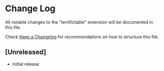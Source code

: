 # Change Log

All notable changes to the "terrifictable" extension will be documented in this file.

Check [Keep a Changelog](http://keepachangelog.com/) for recommendations on how to structure this file.

## [Unreleased]

- Initial release
